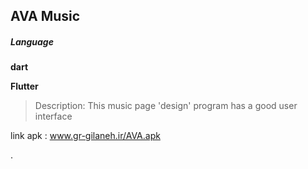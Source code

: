 ## AVA Music

##### Language
**dart**

**Flutter**
>Description: This music page 'design' program has a good user interface




link apk :
www.gr-gilaneh.ir/AVA.apk

.
